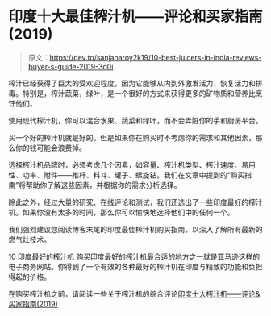 # 印度十大最佳榨汁机——评论和买家指南(2019)

> 原文：<https://dev.to/sanjanaroy2k19/10-best-juicers-in-india-reviews-buyer-s-guide-2019-3d0i>

榨汁已经获得了巨大的受欢迎程度，因为它能够从内到外激发活力、恢复活力和排毒。特别是，榨汁蔬菜，绿叶，是一个很好的方式来获得更多的矿物质和营养比烹饪他们。

使用现代榨汁机，你可以混合水果、蔬菜和绿叶，而不会弄脏你的手和厨房平台。

买一个好的榨汁机就是好的。但是如果你在购买时不考虑你的需求和其他因素，那么你的钱可能会浪费掉。

选择榨汁机品牌时，必须考虑几个因素，如容量、榨汁机类型、榨汁速度、易用性、功率、附件——推杆、料斗、罐子、螺旋钻。我们在文章中提到的“购买指南”将帮助你了解这些因素，并根据你的需求分析选择。

除此之外，经过大量的研究、在线评论和测试，我们还选出了一些印度最好的榨汁机。如果你没有太多的时间，那么你可以愉快地选择他们中的任何一个。

我们强烈建议您阅读博客末尾的印度最佳榨汁机购买指南，以深入了解所有最新的燃气灶技术。

10 印度最好的榨汁机
购买印度最好的榨汁机最合适的地方之一就是亚马逊这样的电子商务网站。你得到了一个有效的各种最好的榨汁机在印度与精致的功能和负担得起的价格。

在购买榨汁机之前，请阅读一些关于榨汁机的综合评论[印度十大榨汁机——评论&买家指南(2019)](https://kitchenfactory.in/best-juicer-in-india/)